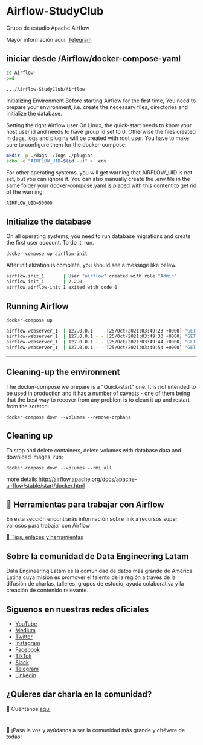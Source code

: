 # Airflow-StudyClub
Grupo de estudio Apache Airflow

Mayor información aquí: [Telegram](https://t.me/dataEngineeringLatam_Airflow 'Telegram')


## iniciar desde /Airflow/docker-compose-yaml

```bash
cd Airflow
pwd 
```
```.../Airflow-StudyClub/Airflow```

Initializing Environment
Before starting Airflow for the first time, You need to prepare your environment, i.e. create the necessary files, directories and initialize the database.

Setting the right Airflow user
On Linux, the quick-start needs to know your host user id and needs to have group id set to 0. Otherwise the files created in dags, logs and plugins will be created with root user. You have to make sure to configure them for the docker-compose:

```bash
mkdir -p ./dags ./logs ./plugins
echo -e "AIRFLOW_UID=$(id -u)" > .env
```

For other operating systems, you will get warning that AIRFLOW_UID is not set, but you can ignore it. You can also manually create the .env file in the same folder your docker-compose.yaml is placed with this content to get rid of the warning:


``` AIRFLOW_UID=50000 ```


## Initialize the database

On all operating systems, you need to run database migrations and create the first user account. To do it, run.

```docker-compose up airflow-init```


After initialization is complete, you should see a message like below.

``` bash
airflow-init_1       | User "airflow" created with role "Admin"
airflow-init_1       | 2.2.0
airflow_airflow-init_1 exited with code 0
```


## Running Airflow

```docker-compose up```


```bash
airflow-webserver_1  | 127.0.0.1 - - [25/Oct/2021:03:49:23 +0000] "GET /health HTTP/1.1" 200 187 "-" "curl/7.64.0"
airflow-webserver_1  | 127.0.0.1 - - [25/Oct/2021:03:49:33 +0000] "GET /health HTTP/1.1" 200 187 "-" "curl/7.64.0"
airflow-webserver_1  | 127.0.0.1 - - [25/Oct/2021:03:49:44 +0000] "GET /health HTTP/1.1" 200 187 "-" "curl/7.64.0"
airflow-webserver_1  | 127.0.0.1 - - [25/Oct/2021:03:49:54 +0000] "GET /health HTTP/1.1" 200 187 "-" "curl/7.64.0"
```



-------------------------------

## Cleaning-up the environment
The docker-compose we prepare is a "Quick-start" one. It is not intended to be used in production and it has a number of caveats - one of them being that the best way to recover from any problem is to clean it up and restart from the scratch.

```docker-compose down --volumes --remove-orphans```

## Cleaning up

To stop and delete containers, delete volumes with database data and download images, run:

```docker-compose down --volumes --rmi all```



more details http://airflow.apache.org/docs/apache-airflow/stable/start/docker.html

## 🎯 Herramientas para trabajar con Airflow 

En esta sección encontrarás información sobre link a recursos super valiosos para trabajar con Airflow 

[📁 Tips, enlaces y herramientas](https://github.com/DataEngineering-LATAM/Airflow-StudyClub/tree/main/Tips,%20enlaces%20y%20herramientas')


## Sobre la comunidad de Data Engineering Latam

Data Engineering Latam es la comunidad de datos más grande de América Latina cuya misión es promover el talento de la región a través de la difusión de charlas, talleres, grupos de estudio, ayuda colaborativa y la creación de contenido relevante.

## Síguenos en nuestras redes oficiales

- [YouTube](https://youtube.com/c/dataengineeringlatam?sub_confirmation=1)
- [Medium](https://medium.com/@dataengineeringlatam)
- [Twitter](https://twitter.com/DataEngiLatam)
- [Instagram](https://instagram.com/dataengineeringlatam)
- [Facebook](https://facebook.com/dataengineeringlatam)
- [TikTok](https://www.tiktok.com/@dataengineeringlatam)
- [Slack](https://bit.ly/dataengineeringlatam_slack)
- [Telegram](https://t.me/dataengineeringlatam)
- [Linkedin](https://linkedin.com/company/data-engineering-latam)

## ¿Quieres dar charla en la comunidad? 

:microphone: Cuéntanos [aquí](https://docs.google.com/forms/d/e/1FAIpQLSd7CZgRxGHx-rRA7CyAeB0MxNPgVj5rCqQsrjrFiNYhoZxS1w/viewform)

# 

:loudspeaker: ¡Pasa la voz y ayúdanos a ser la comunidad más grande y chévere de todas!

